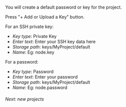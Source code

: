 <!--
#/ title: Keys
#/ nextStepUrl: menu/home
-->
<p>
You will create a default password or key for the project.
</p>

<p>
Press "+ Add or Upload a Key" button.
</p>
<p>For an SSH private key:
</p>
<ul>
	<li><i>Key type</i>: Private Key</li>
	<li><i>Enter text</i>: Enter your SSH key data here</li>
	<li><i>Storage path</i>: keys/MyProject/default</li>
	<li><i>Name</i>: Eg: node.key</li>
</ul>
<p>For a password:
</p>
<ul>
	<li><i>Key type</i>: Password</li>
	<li><i>Enter text</i>: Enter your password</li>
	<li><i>Storage path</i>: keys/MyProject/default</li>
	<li><i>Name</i>: Eg: node.password</li>
</ul>
<h6>Next: new projects</h6>